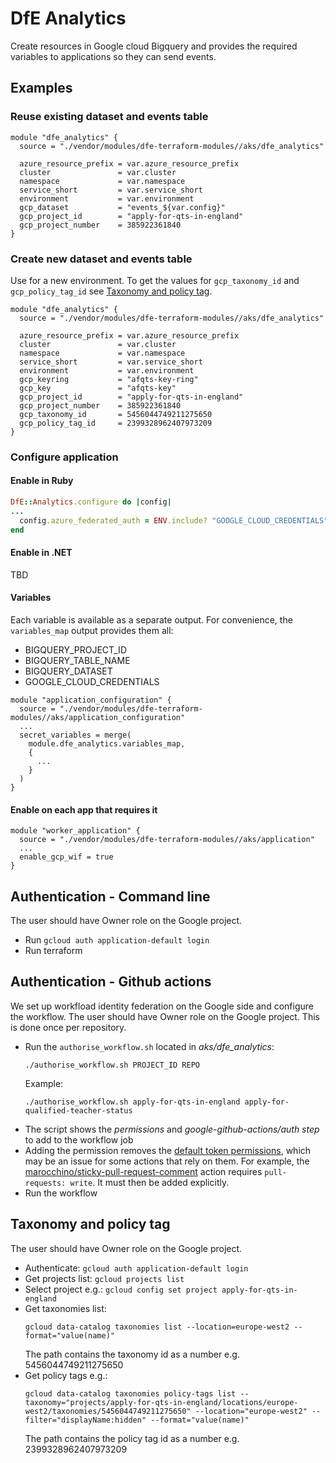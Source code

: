 # DfE Analytics
Create resources in Google cloud Bigquery and provides the required variables to applications so they can send events.

## Examples
### Reuse existing dataset and events table

```hcl
module "dfe_analytics" {
  source = "./vendor/modules/dfe-terraform-modules//aks/dfe_analytics"

  azure_resource_prefix = var.azure_resource_prefix
  cluster               = var.cluster
  namespace             = var.namespace
  service_short         = var.service_short
  environment           = var.environment
  gcp_dataset           = "events_${var.config}"
  gcp_project_id        = "apply-for-qts-in-england"
  gcp_project_number    = 385922361840
}
```

### Create new dataset and events table
Use for a new environment. To get the values for `gcp_taxonomy_id` and `gcp_policy_tag_id` see [Taxonomy and policy tag](#taxonomy-and-policy-tag).
```hcl
module "dfe_analytics" {
  source = "./vendor/modules/dfe-terraform-modules//aks/dfe_analytics"

  azure_resource_prefix = var.azure_resource_prefix
  cluster               = var.cluster
  namespace             = var.namespace
  service_short         = var.service_short
  environment           = var.environment
  gcp_keyring           = "afqts-key-ring"
  gcp_key               = "afqts-key"
  gcp_project_id        = "apply-for-qts-in-england"
  gcp_project_number    = 385922361840
  gcp_taxonomy_id       = 5456044749211275650
  gcp_policy_tag_id     = 2399328962407973209
}
```

### Configure application
#### Enable in Ruby
```ruby
DfE::Analytics.configure do |config|
...
  config.azure_federated_auth = ENV.include? "GOOGLE_CLOUD_CREDENTIALS"
end
```

#### Enable in .NET
TBD

#### Variables
Each variable is available as a separate output. For convenience, the `variables_map` output provides them all:
- BIGQUERY_PROJECT_ID
- BIGQUERY_TABLE_NAME
- BIGQUERY_DATASET
- GOOGLE_CLOUD_CREDENTIALS

```hcl
module "application_configuration" {
  source = "./vendor/modules/dfe-terraform-modules//aks/application_configuration"
  ...
  secret_variables = merge(
    module.dfe_analytics.variables_map,
    {
      ...
    }
  )
}
```

#### Enable on each app that requires it
```hcl
module "worker_application" {
  source = "./vendor/modules/dfe-terraform-modules//aks/application"
  ...
  enable_gcp_wif = true
}
```

## Authentication - Command line
The user should have Owner role on the Google project.

- Run `gcloud auth application-default login`
- Run terraform

## Authentication - Github actions
We set up workfload identity federation on the Google side and configure the workflow. The user should have Owner role on the Google project. This is done once per repository.

- Run the `authorise_workflow.sh` located in *aks/dfe_analytics*:
  ```
  ./authorise_workflow.sh PROJECT_ID REPO
  ```
  Example:
  ```
  ./authorise_workflow.sh apply-for-qts-in-england apply-for-qualified-teacher-status
  ```
- The script shows the *permissions* and *google-github-actions/auth step* to add to the workflow job
- Adding the permission removes the [default token permissions](https://docs.github.com/en/actions/security-for-github-actions/security-guides/automatic-token-authentication#permissions-for-the-github_token), which may be an issue for some actions that rely on them. For example, the [marocchino/sticky-pull-request-comment](https://github.com/marocchino/sticky-pull-request-comment) action requires `pull-requests: write`. It must then be added explicitly.
- Run the workflow

## Taxonomy and policy tag
The user should have Owner role on the Google project.

- Authenticate: `gcloud auth application-default login`
- Get projects list: `gcloud projects list`
- Select project e.g.: `gcloud config set project apply-for-qts-in-england`
- Get taxonomies list:
  ```
  gcloud data-catalog taxonomies list --location=europe-west2 --format="value(name)"
  ```
  The path contains the taxonomy id as a number e.g. 5456044749211275650
- Get policy tags e.g.:
  ```
  gcloud data-catalog taxonomies policy-tags list --taxonomy="projects/apply-for-qts-in-england/locations/europe-west2/taxonomies/5456044749211275650" --location="europe-west2" --filter="displayName:hidden" --format="value(name)"
  ```
  The path contains the policy tag id as a number e.g. 2399328962407973209
